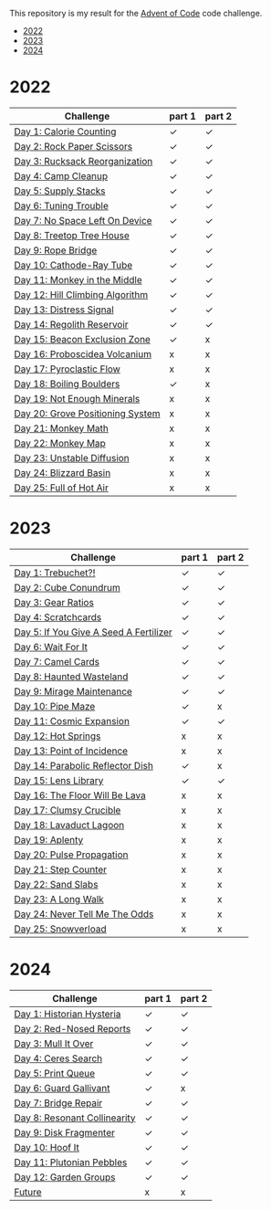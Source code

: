 This repository is my result for the [Advent of Code](https://adventofcode.com/) code challenge.

- [2022](#2022)
- [2023](#2023)
- [2024](#2024)



# 2022

| Challenge                                                                | part 1 | part 2 |
|--------------------------------------------------------------------------|--------|--------|
| [Day 1: Calorie Counting](https://adventofcode.com/2022/day/1)           | ✓      | ✓      |
| [Day 2: Rock Paper Scissors](https://adventofcode.com/2022/day/2)        | ✓      | ✓      |
| [Day 3: Rucksack Reorganization](https://adventofcode.com/2022/day/3)    | ✓      | ✓      |
| [Day 4: Camp Cleanup](https://adventofcode.com/2022/day/4)               | ✓      | ✓      |
| [Day 5: Supply Stacks](https://adventofcode.com/2022/day/5)              | ✓      | ✓      |
| [Day 6: Tuning Trouble](https://adventofcode.com/2022/day/6)             | ✓      | ✓      |
| [Day 7: No Space Left On Device](https://adventofcode.com/2022/day/7)    | ✓      | ✓      |
| [Day 8: Treetop Tree House](https://adventofcode.com/2022/day/8)         | ✓      | ✓      |
| [Day 9: Rope Bridge](https://adventofcode.com/2022/day/9)                | ✓      | ✓      |
| [Day 10: Cathode-Ray Tube](https://adventofcode.com/2022/day/10)         | ✓      | ✓      |
| [Day 11: Monkey in the Middle](https://adventofcode.com/2022/day/11)     | ✓      | ✓      |
| [Day 12: Hill Climbing Algorithm](https://adventofcode.com/2022/day/12)  | ✓      | ✓      |
| [Day 13: Distress Signal](https://adventofcode.com/2022/day/13)          | ✓      | ✓      |
| [Day 14: Regolith Reservoir](https://adventofcode.com/2022/day/14)       | ✓      | ✓      |
| [Day 15: Beacon Exclusion Zone](https://adventofcode.com/2022/day/15)    | ✓      | x      |
| [Day 16: Proboscidea Volcanium](https://adventofcode.com/2022/day/16)    | x      | x      |
| [Day 17: Pyroclastic Flow](https://adventofcode.com/2022/day/17)         | x      | x      |
| [Day 18: Boiling Boulders](https://adventofcode.com/2022/day/18)         | ✓      | x      |
| [Day 19: Not Enough Minerals](https://adventofcode.com/2022/day/19)      | x      | x      |
| [Day 20: Grove Positioning System](https://adventofcode.com/2022/day/20) | x      | x      |
| [Day 21: Monkey Math](https://adventofcode.com/2022/day/21)              | x      | x      |
| [Day 22: Monkey Map](https://adventofcode.com/2022/day/22)               | x      | x      |
| [Day 23: Unstable Diffusion](https://adventofcode.com/2022/day/23)       | x      | x      |
| [Day 24: Blizzard Basin](https://adventofcode.com/2022/day/24)           | x      | x      |
| [Day 25: Full of Hot Air](https://adventofcode.com/2022/day/25)          | x      | x      |


# 2023

| Challenge                                                                     | part 1 | part 2 |
|-------------------------------------------------------------------------------|--------|--------|
| [Day 1: Trebuchet?!](https://adventofcode.com/2023/day/1)                     | ✓      | ✓      |
| [Day 2: Cube Conundrum](https://adventofcode.com/2023/day/2)                  | ✓      | ✓      |
| [Day 3: Gear Ratios](https://adventofcode.com/2023/day/3)                     | ✓      | ✓      |
| [Day 4: Scratchcards](https://adventofcode.com/2023/day/4)                    | ✓      | ✓      |
| [Day 5: If You Give A Seed A Fertilizer](https://adventofcode.com/2023/day/5) | ✓      | ✓      |
| [Day 6: Wait For It](https://adventofcode.com/2023/day/6)                     | ✓      | ✓      |
| [Day 7: Camel Cards](https://adventofcode.com/2023/day/7)                     | ✓      | ✓      |
| [Day 8: Haunted Wasteland](https://adventofcode.com/2023/day/8)               | ✓      | ✓      |
| [Day 9: Mirage Maintenance](https://adventofcode.com/2023/day/9)              | ✓      | ✓      |
| [Day 10: Pipe Maze](https://adventofcode.com/2023/day/10)                     | ✓      | x      |
| [Day 11: Cosmic Expansion](https://adventofcode.com/2023/day/11)              | ✓      | ✓      |
| [Day 12: Hot Springs](https://adventofcode.com/2023/day/12)                   | x      | x      |
| [Day 13: Point of Incidence](https://adventofcode.com/2023/day/13)            | x      | x      |
| [Day 14: Parabolic Reflector Dish](https://adventofcode.com/2023/day/14)      | ✓      | x      |
| [Day 15: Lens Library](https://adventofcode.com/2023/day/15)                  | ✓      | ✓      |
| [Day 16: The Floor Will Be Lava](https://adventofcode.com/2023/day/16)        | x      | x      |
| [Day 17: Clumsy Crucible](https://adventofcode.com/2023/day/17)               | x      | x      |
| [Day 18: Lavaduct Lagoon](https://adventofcode.com/2023/day/18)               | x      | x      |
| [Day 19: Aplenty](https://adventofcode.com/2023/day/19)                       | x      | x      |
| [Day 20: Pulse Propagation](https://adventofcode.com/2023/day/20)             | x      | x      |
| [Day 21: Step Counter](https://adventofcode.com/2023/day/21)                  | x      | x      |
| [Day 22: Sand Slabs](https://adventofcode.com/2023/day/22)                    | x      | x      |
| [Day 23: A Long Walk](https://adventofcode.com/2023/day/23)                   | x      | x      |
| [Day 24: Never Tell Me The Odds](https://adventofcode.com/2023/day/24)        | x      | x      |
| [Day 25: Snowverload](https://adventofcode.com/2023/day/25)                   | x      | x      |


# 2024

| Challenge                                                           | part 1 | part 2 |
|---------------------------------------------------------------------|--------|--------|
| [Day 1: Historian Hysteria](https://adventofcode.com/2024/day/1)    | ✓      | ✓      |
| [Day 2: Red-Nosed Reports](https://adventofcode.com/2024/day/2)     | ✓      | ✓      |
| [Day 3: Mull It Over](https://adventofcode.com/2024/day/3)          | ✓      | ✓      |
| [Day 4: Ceres Search](https://adventofcode.com/2024/day/4)          | ✓      | ✓      |
| [Day 5: Print Queue](https://adventofcode.com/2024/day/5)           | ✓      | ✓      |
| [Day 6: Guard Gallivant](https://adventofcode.com/2024/day/6)       | ✓      | x      |
| [Day 7: Bridge Repair](https://adventofcode.com/2024/day/7)         | ✓      | ✓      |
| [Day 8: Resonant Collinearity](https://adventofcode.com/2024/day/8) | ✓      | ✓      |
| [Day 9: Disk Fragmenter](https://adventofcode.com/2024/day/9)       | ✓      | ✓      |
| [Day 10: Hoof It](https://adventofcode.com/2024/day/10)             | ✓      | ✓      |
| [Day 11: Plutonian Pebbles](https://adventofcode.com/2024/day/11)   | ✓      | ✓      |
| [Day 12: Garden Groups](https://adventofcode.com/2024/day/12)       | ✓      | ✓      |
| [Future](https://adventofcode.com/2024/day/13)                      | x      | x      |
